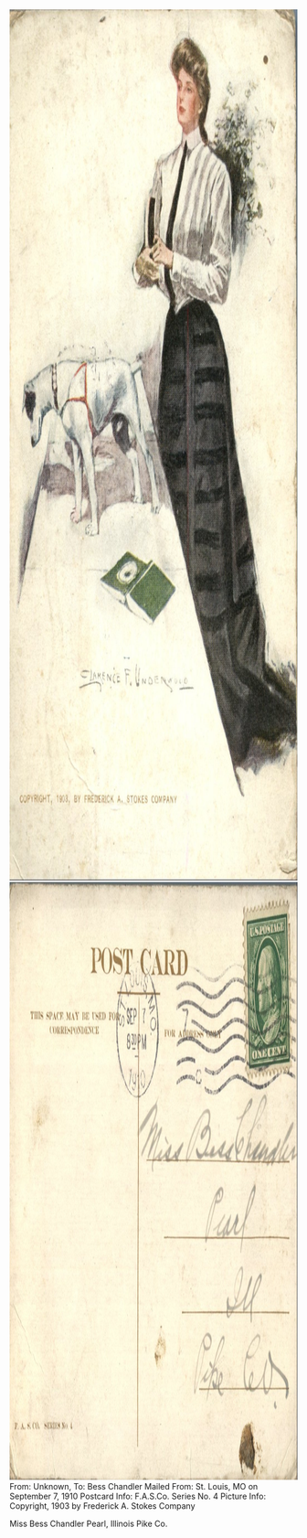 <html><body><a href="/wp-content/uploads/2014/06/postcard-2014-20140602_17170836_0422.jpg"><img class="alignnone size-full wp-image-1010" src="/wp-content/uploads/2014/06/postcard-2014-20140602_17170836_0422.jpg" alt="postcard-2014-20140602_17170836_0422" width="1039" height="1524"></a> <a href="/wp-content/uploads/2014/06/postcard-2014-20140602_17172219_0423.jpg"><img class="alignnone size-full wp-image-1011" src="/wp-content/uploads/2014/06/postcard-2014-20140602_17172219_0423.jpg" alt="postcard-2014-20140602_17172219_0423" width="1554" height="1046"></a>From: Unknown, To: Bess Chandler
Mailed From: St. Louis, MO on September 7, 1910
Postcard Info: F.A.S.Co. Series No. 4
Picture Info: Copyright, 1903 by Frederick A. Stokes Company

Miss Bess Chandler
Pearl, Illinois
Pike Co.</body></html>